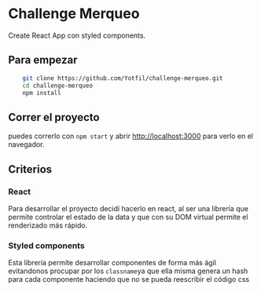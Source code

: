 # Challenge Merqueo

Create React App con styled components.

## Para empezar

```bash
    git clone https://github.com/Yotfil/challenge-merqueo.git
    cd challenge-merqueo
    npm install
```

## Correr el proyecto

puedes correrlo con `npm start` y abrir [http://localhost:3000](http://localhost:3000) para verlo en el navegador.


## Criterios

### React

Para desarrollar el proyecto decidí hacerlo en react, al ser una librería que permite controlar el estado de la data y que con su DOM virtual permite el renderizado más rápido. 


### Styled components
Esta librería permite desarrollar componentes de forma más ágil evitandonos procupar por los `classname`ya que ella misma genera un hash para cada componente haciendo que no se pueda reescribir el código css


        

